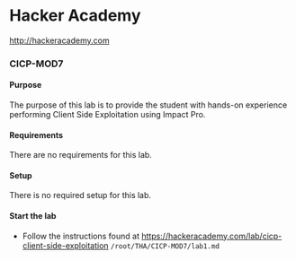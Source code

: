 Hacker Academy
==============
http://hackeracademy.com

### CICP-MOD7

#### Purpose
The purpose of this lab is to provide the student with hands-on experience performing Client Side Exploitation using Impact Pro.

#### Requirements
There are no requirements for this lab.

#### Setup
There is no required setup for this lab.

#### Start the lab
* Follow the instructions found at https://hackeracademy.com/lab/cicp-client-side-exploitation
    ```/root/THA/CICP-MOD7/lab1.md```
